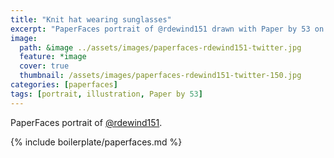 ```yaml
---
title: "Knit hat wearing sunglasses"
excerpt: "PaperFaces portrait of @rdewind151 drawn with Paper by 53 on an iPad."
image: 
  path: &image ../assets/images/paperfaces-rdewind151-twitter.jpg 
  feature: *image
  cover: true
  thumbnail: /assets/images/paperfaces-rdewind151-twitter-150.jpg
categories: [paperfaces]
tags: [portrait, illustration, Paper by 53]
---
```


PaperFaces portrait of [@rdewind151](https://twitter.com/rdewind151).

{% include boilerplate/paperfaces.md %}

